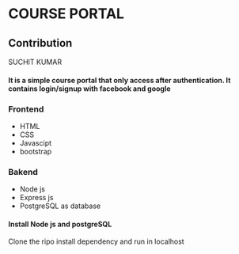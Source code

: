 # COURSE PORTAL

## Contribution
SUCHIT KUMAR

#### It is a simple course portal that only access after authentication. It contains login/signup with facebook and google 

### Frontend
- HTML
- CSS
- Javascipt
- bootstrap

### Bakend
- Node js
- Express js
- PostgreSQL as database

#### Install Node js and postgreSQL
Clone the ripo 
install dependency and run in localhost
